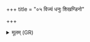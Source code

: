 +++
title = "०५ विज्यं धनुः शिखण्डिनो"

+++
<details><summary>मूलम् (GR)</summary>

विज्यं धनुः शिखण्डिनो  
विशल्यो बाणवाँ उत ।  
अनेशन्न् अस्येषवः  
शिवो अस्य निषङ्गतिः ॥
</details>